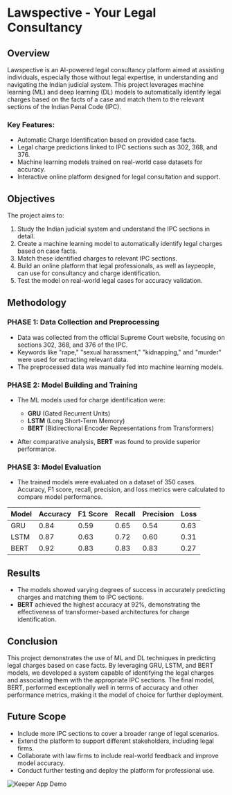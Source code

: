 # Lawspective - Your Legal Consultancy

## Overview

Lawspective is an AI-powered legal consultancy platform aimed at assisting individuals, especially those without legal expertise, in understanding and navigating the Indian judicial system. This project leverages machine learning (ML) and deep learning (DL) models to automatically identify legal charges based on the facts of a case and match them to the relevant sections of the Indian Penal Code (IPC).

### Key Features:
- Automatic Charge Identification based on provided case facts.
- Legal charge predictions linked to IPC sections such as 302, 368, and 376.
- Machine learning models trained on real-world case datasets for accuracy.
- Interactive online platform designed for legal consultation and support.

## Objectives

The project aims to:
1. Study the Indian judicial system and understand the IPC sections in detail.
2. Create a machine learning model to automatically identify legal charges based on case facts.
3. Match these identified charges to relevant IPC sections.
4. Build an online platform that legal professionals, as well as laypeople, can use for consultancy and charge identification.
5. Test the model on real-world legal cases for accuracy validation.

## Methodology

### PHASE 1: Data Collection and Preprocessing
- Data was collected from the official Supreme Court website, focusing on sections 302, 368, and 376 of the IPC.
- Keywords like "rape," "sexual harassment," "kidnapping," and "murder" were used for extracting relevant data.
- The preprocessed data was manually fed into machine learning models.

### PHASE 2: Model Building and Training
- The ML models used for charge identification were:
  - **GRU** (Gated Recurrent Units)
  - **LSTM** (Long Short-Term Memory)
  - **BERT** (Bidirectional Encoder Representations from Transformers)
  
- After comparative analysis, **BERT** was found to provide superior performance.

### PHASE 3: Model Evaluation
- The trained models were evaluated on a dataset of 350 cases. Accuracy, F1 score, recall, precision, and loss metrics were calculated to compare model performance.

| Model | Accuracy | F1 Score | Recall | Precision | Loss |
|-------|----------|----------|--------|-----------|------|
| GRU   | 0.84     | 0.59     | 0.65   | 0.54      | 0.63 |
| LSTM  | 0.87     | 0.63     | 0.72   | 0.60      | 0.31 |
| BERT  | 0.92     | 0.83     | 0.83   | 0.83      | 0.27 |

## Results

- The models showed varying degrees of success in accurately predicting charges and matching them to IPC sections.
- **BERT** achieved the highest accuracy at 92%, demonstrating the effectiveness of transformer-based architectures for charge identification.

## Conclusion

This project demonstrates the use of ML and DL techniques in predicting legal charges based on case facts. By leveraging GRU, LSTM, and BERT models, we developed a system capable of identifying the legal charges and associating them with the appropriate IPC sections. The final model, BERT, performed exceptionally well in terms of accuracy and other performance metrics, making it the model of choice for further deployment.

## Future Scope

- Include more IPC sections to cover a broader range of legal scenarios.
- Extend the platform to support different stakeholders, including legal firms.
- Collaborate with law firms to include real-world feedback and improve model accuracy.
- Conduct further testing and deploy the platform for professional use.



<img src="https://github.com/Taranum01/Lawspective-CAPSTONE/blob/main/Poster%20154..PNG" alt="Keeper App Demo" />



